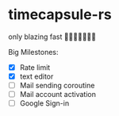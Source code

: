# timecapsule-rs

only blazing fast 🚀🚀🚀🚀🚀🚀🚀

Big Milestones:
- [x] Rate limit
- [x] text editor
- [ ] Mail sending coroutine
- [ ] Mail account activation
- [ ] Google Sign-in
